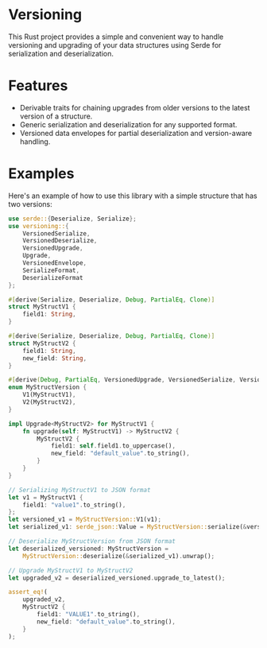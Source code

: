 # Versioning

This Rust project provides a simple and convenient way to handle versioning and upgrading of your data structures using Serde for serialization and deserialization.

# Features
- Derivable traits for chaining upgrades from older versions to the latest version of a structure.
- Generic serialization and deserialization for any supported format.
- Versioned data envelopes for partial deserialization and version-aware handling.

# Examples

Here's an example of how to use this library with a simple structure that has two versions:

```rust
use serde::{Deserialize, Serialize};
use versioning::{
    VersionedSerialize,
    VersionedDeserialize,
    VersionedUpgrade,
    Upgrade,
    VersionedEnvelope,
    SerializeFormat,
    DeserializeFormat
};

#[derive(Serialize, Deserialize, Debug, PartialEq, Clone)]
struct MyStructV1 {
    field1: String,
}

#[derive(Serialize, Deserialize, Debug, PartialEq, Clone)]
struct MyStructV2 {
    field1: String,
    new_field: String,
}

#[derive(Debug, PartialEq, VersionedUpgrade, VersionedSerialize, VersionedDeserialize, Clone)]
enum MyStructVersion {
    V1(MyStructV1),
    V2(MyStructV2),
}

impl Upgrade<MyStructV2> for MyStructV1 {
    fn upgrade(self: MyStructV1) -> MyStructV2 {
        MyStructV2 {
            field1: self.field1.to_uppercase(),
            new_field: "default_value".to_string(),
        }
    }
}

// Serializing MyStructV1 to JSON format
let v1 = MyStructV1 {
    field1: "value1".to_string(),
};
let versioned_v1 = MyStructVersion::V1(v1);
let serialized_v1: serde_json::Value = MyStructVersion::serialize(&versioned_v1).unwrap();

// Deserialize MyStructVersion from JSON format
let deserialized_versioned: MyStructVersion =
    MyStructVersion::deserialize(&serialized_v1).unwrap();

// Upgrade MyStructV1 to MyStructV2
let upgraded_v2 = deserialized_versioned.upgrade_to_latest();

assert_eq!(
    upgraded_v2,
    MyStructV2 {
        field1: "VALUE1".to_string(),
        new_field: "default_value".to_string(),
    }
);
```